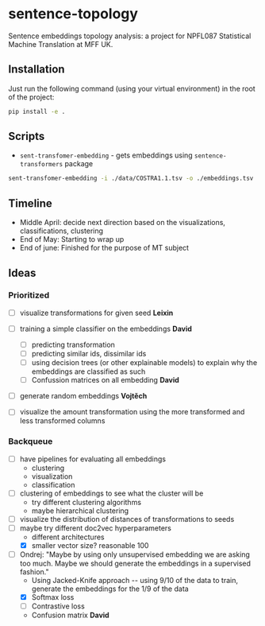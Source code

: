 # sentence-topology
Sentence embeddings topology analysis: a project for NPFL087 Statistical Machine Translation at MFF UK.

## Installation

Just run the following command (using your virtual environment) in the root of
the project:

```bash
pip install -e .
```

## Scripts

- `sent-transfomer-embedding` - gets embeddings using `sentence-transformers`
  package

```bash
sent-transfomer-embedding -i ./data/COSTRA1.1.tsv -o ./embeddings.tsv
```

## Timeline

- Middle April: decide next direction based on the visualizations, classifications, clustering
- End of May: Starting to wrap up
- End of june: Finished for the purpose of MT subject

## Ideas

### Prioritized

- [ ] visualize transformations for given seed **Leixin**
- [ ] training a simple classifier on the embeddings **David**
  - [ ] predicting transformation
  - [ ] predicting similar ids, dissimilar ids
  - [ ] using decision trees (or other explainable models) to explain why the embeddings are classified as such
  - [ ] Confussion matrices on all embedding **David**
- [ ] generate random embeddings **Vojtěch**
- [ ] visualize the amount transformation using the more transformed and less transformed columns


### Backqueue



- [ ] have pipelines for evaluating all embeddings
  - clustering
  - visualization
  - classification
- [ ] clustering of embeddings to see what the cluster will be
  - try different clustering algorithms
  - maybe hierarchical clustering
- [ ] visualize the distribution of distances of transformations to seeds
- [ ] maybe try different doc2vec hyperparameters
  - different architectures
  - [x] smaller vector size? reasonable 100
- [ ] Ondrej: "Maybe by using only unsupervised embedding we are asking too much. Maybe we should generate the embeddings in a supervised fashion."
  - Using Jacked-Knife approach -- using 9/10 of the data to train, generate the embeddings for the 1/9 of the data
  - [x] Softmax loss
  - [ ] Contrastive loss
  - Confusion matrix **David**
